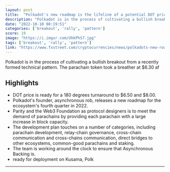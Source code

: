 ```yaml
---
layout: post
title:  "Polkadot's new roadmap is the lifeline of a potential DOT price rally"
description: "Polkadot is in the process of cultivating a bullish breakout from a recently formed technical pattern. The parachain token took a breather at $6.30 af"
date: "2022-10-10 08:19:51"
categories: ['breakout', 'rally', 'pattern']
score: 19
image: "https://i.imgur.com/UhkPhS7.jpg"
tags: ['breakout', 'rally', 'pattern']
link: "https://www.fxstreet.com/cryptocurrencies/news/polkadots-new-roadmap-is-the-lifeline-of-a-potential-dot-price-rally-202210090837"
---
```


Polkadot is in the process of cultivating a bullish breakout from a recently formed technical pattern. The parachain token took a breather at $6.30 af

## Highlights

- DOT price is ready for a 180 degrees turnaround to $6.50 and $8.00.
- Polkadot's founder, asynchronous rob, releases a new roadmap for the ecosystem's fourth quarter in 2022.
- Parity and the Web3 Foundation as protocol designers is to meet the demand of parachains by providing each parachain with a large increase in block capacity.
- The development plan touches on a number of categories, including parachain development, relay-chain governance, cross-chain communication and cross-chains communication, direct bridges to other ecosystems, common-good parachains and staking.
- The team is working around the clock to ensure that Asynchronous Backing is.
- ready for deployment on Kusama, Polk

---
